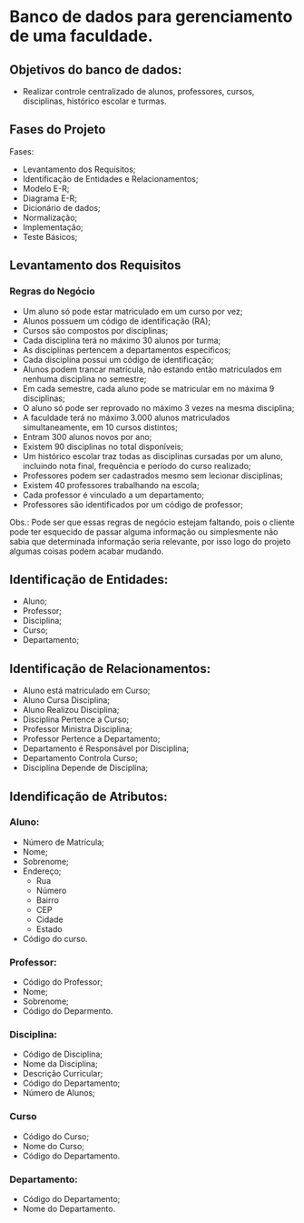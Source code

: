 # Banco de dados para gerenciamento de uma faculdade.

## Objetivos do banco de dados:

* Realizar controle centralizado de alunos, professores, cursos, disciplinas, histórico escolar e turmas.

## Fases do Projeto

Fases:
* Levantamento dos Requisitos;
* Identificação de Entidades e Relacionamentos;
* Modelo E-R;
* Diagrama E-R;
* Dicionário de dados;
* Normalização;
* Implementação;
* Teste Básicos;

## Levantamento dos Requisitos

### Regras do Negócio

* Um aluno só pode estar matriculado em um curso por vez;
* Alunos possuem um código de identificação (RA);
* Cursos são compostos por disciplinas;
* Cada disciplina terá no máximo 30 alunos por turma;
* As disciplinas pertencem a departamentos específicos;
* Cada disciplina possui um código de identificação;
* Alunos podem trancar matrícula, não estando então matriculados em nenhuma disciplina no semestre;
* Em cada semestre, cada aluno pode se matricular em no máxima 9 disciplinas;
* O aluno só pode ser reprovado no máximo 3 vezes na mesma disciplina;
* A faculdade terá no máximo 3.000 alunos matriculados simultaneamente, em 10 cursos distintos;
* Entram 300 alunos novos por ano;
* Existem 90 disciplinas no total disponíveis;
* Um histórico escolar traz todas as disciplinas cursadas por um aluno, incluindo nota final, frequência e período do curso realizado;
* Professores podem ser cadastrados mesmo sem lecionar disciplinas;
* Existem 40 professores trabalhando na escola;
* Cada professor é vinculado a um departamento;
* Professores são identificados por um código de professor;



Obs.: Pode ser que essas regras de negócio estejam faltando, pois o cliente pode ter esquecido de passar alguma informação ou simplesmente não sabia que determinada informação seria relevante, por isso logo do projeto algumas coisas podem acabar mudando.

## Identificação de Entidades:
* Aluno;
* Professor;
* Disciplina;
* Curso;
* Departamento;

## Identificação de Relacionamentos:
* Aluno está matriculado em Curso;
* Aluno Cursa Disciplina;
* Aluno Realizou Disciplina;
* Disciplina Pertence a Curso;
* Professor Ministra Disciplina;
* Professor Pertence a Departamento;
* Departamento é Responsável por Disciplina;
* Departamento Controla Curso;
* Disciplina Depende de Disciplina;

## Idendificação de Atributos:

### Aluno:
* Número de Matrícula;
* Nome;
* Sobrenome;
* Endereço;
	* Rua
	* Número
	* Bairro
	* CEP
	* Cidade
	* Estado
* Código do curso.

### Professor:
* Código do Professor;
* Nome;
* Sobrenome;
* Código do Deparmento.

### Disciplina:
* Código de Disciplina;
* Nome da Disciplina;
* Descrição Curricular;
* Código do Departamento;
* Número de Alunos;

### Curso
* Código do Curso;
* Nome do Curso;
* Código do Departamento.

### Departamento:
* Código do Departamento;
* Nome do Departamento.